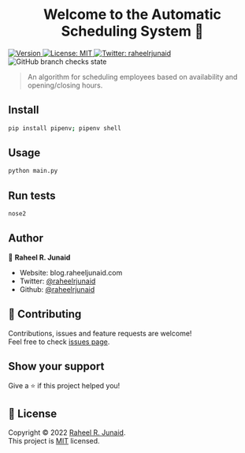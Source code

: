 <h1 align="center">Welcome to the Automatic Scheduling System 👋</h1>
<p>
  <a href="https://www.npmjs.com/package/the Automatic Scheduling System" target="_blank">
    <img alt="Version" src="https://img.shields.io/npm/v/the Automatic Scheduling System.svg">
  </a>
  <a href="https://choosealicense.com/licenses/mit/" target="_blank">
    <img alt="License: MIT" src="https://img.shields.io/badge/License-MIT-yellow.svg" />
  </a>
  <a href="https://twitter.com/raheelrjunaid" target="_blank">
    <img alt="Twitter: raheelrjunaid" src="https://img.shields.io/twitter/follow/raheelrjunaid.svg?style=social" />
  </a>
  <img alt="GitHub branch checks state" src="https://img.shields.io/github/checks-status/raheelrjunaid/automatic-scheduling-system/main">
</p>

> An algorithm for scheduling employees based on availability and opening/closing hours.

## Install

```sh
pip install pipenv; pipenv shell
```

## Usage

```sh
python main.py
```

## Run tests

```sh
nose2
```

## Author

👤 **Raheel R. Junaid**

* Website: blog.raheeljunaid.com
* Twitter: [@raheelrjunaid](https://twitter.com/raheelrjunaid)
* Github: [@raheelrjunaid](https://github.com/raheelrjunaid)

## 🤝 Contributing

Contributions, issues and feature requests are welcome!<br />Feel free to check [issues page](https://github.com/raheelrjunaid/automatic-scheduling-system/issues). 

## Show your support

Give a ⭐️ if this project helped you!

## 📝 License

Copyright © 2022 [Raheel R. Junaid](https://github.com/raheelrjunaid).<br />
This project is [MIT](https://choosealicense.com/licenses/mit/) licensed.
